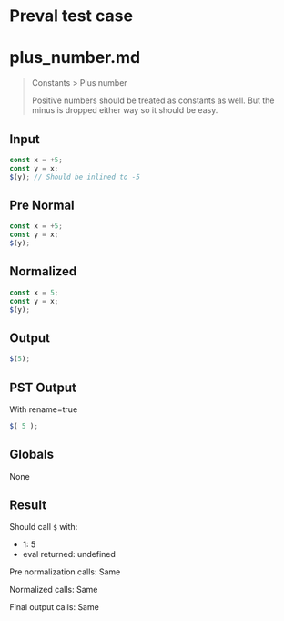 # Preval test case

# plus_number.md

> Constants > Plus number
>
> Positive numbers should be treated as constants as well. But the minus is dropped either way so it should be easy.

## Input

`````js filename=intro
const x = +5;
const y = x;
$(y); // Should be inlined to -5
`````

## Pre Normal


`````js filename=intro
const x = +5;
const y = x;
$(y);
`````

## Normalized


`````js filename=intro
const x = 5;
const y = x;
$(y);
`````

## Output


`````js filename=intro
$(5);
`````

## PST Output

With rename=true

`````js filename=intro
$( 5 );
`````

## Globals

None

## Result

Should call `$` with:
 - 1: 5
 - eval returned: undefined

Pre normalization calls: Same

Normalized calls: Same

Final output calls: Same

